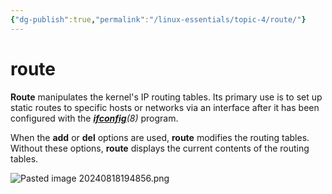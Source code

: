 ```yaml
---
{"dg-publish":true,"permalink":"/linux-essentials/topic-4/route/"}
---
```


# route
**Route** manipulates the kernel's IP routing tables. Its primary use is to set up static routes to specific hosts or networks via an interface after it has been configured with the _**[ifconfig](https://linux.die.net/man/8/ifconfig)**(8)_ program.

When the **add** or **del** options are used, **route** modifies the routing tables. Without these options, **route** displays the current contents of the routing tables.

![Pasted image 20240818194856.png](/img/user/Linux%20Essentials/Topic%204/Topic4%20reference%20images/Pasted%20image%2020240818194856.png)